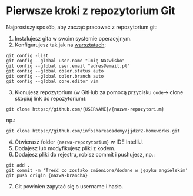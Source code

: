 # Pierwsze kroki z repozytorium Git
Najprostszy sposób, aby zacząć pracować z repozytorium git:
1. Instalujesz gita w swoim systemie operacyjnym.
2. Konfigurujesz tak jak na [warsztatach](https://github.com/infoshareacademy/jjdzr2-materialy/blob/master/slides/2020-09-26_Narzedzia.pdf):
  ```
  git config -list
  git config --global user.name "Imię Nazwisko"
  git config --global user.email "adres@email.pl"
  git config --global color.status auto
  git config --global color.branch auto
  git config --global core.editor vim
  ```
3. Klonujesz repozytorium (w GitHub za pomocą przycisku `code`-> clone skopiuj link do repozytorium):
  ```
  git clone https://github.com/{USERNAME}/{nazwa-repozytorium}
  ```
np.:
  ```
  git clone https://github.com/infoshareacademy/jjdzr2-homeworks.git
  ```

4. Otwierasz folder `{nazwa-repozytorium}` w IDE IntelliJ.
5. Dodajesz lub modyfikujesz pliki z kodem.
6. Dodajesz pliki do rejestru, robisz commit i pushujesz, np.:
  ```
  git add .
  git commit -m 'Treść co zostało zmienione/dodane w języku angielskim'
  git push origin {nazwa-brancha}
  ```
7. Git powinien zapytać się o username i hasło.

